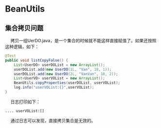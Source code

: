 

# BeanUtils
<!-- 
MapStruct
https://juejin.im/post/6859213877474033672
 七种对象复制工具类，阿粉该 Pick 谁？ 
 https://mp.weixin.qq.com/s/RKeUEztGR-nAc_XemF2pOw
 如何优雅的转换Bean对象? 
https://mp.weixin.qq.com/s/ZLOLhPNwqNtO2gxOiZ5oNA

-->

## 集合拷贝问题  
<!-- 
BeanUtils 如何拷贝 List？
https://juejin.im/post/6844904046956904456#heading-4

MapStruct
https://mp.weixin.qq.com/s/Ya3EZCWvyzUbH6NiLn2BKw

Bean映射工具之Apache BeanUtils VS Spring BeanUtils 
https://mp.weixin.qq.com/s/dio08z4TqNBxoXqvZXTcjg
两难！到底用 Spring BeanUtils 还是 Apache BeanUtils？ 
https://mp.weixin.qq.com/s/xfyx5ux7VadCbOUrkzMVLQ

优雅的对象转换解决方案-MapStruct使用进阶 
https://mp.weixin.qq.com/s/eGSoYQC4E2NuvlHQzj_RHg
Java 浅拷贝性能大比拼，对象拷贝哪家强？ 
https://mp.weixin.qq.com/s/vWUnxd38RYX5_2nmc0ch5A

为什么阿里巴巴禁止使用Apache Beanutils进行属性的copy？ 
https://mp.weixin.qq.com/s/jRxR94jPcIvu4AoxkLEQOw

Java中的深浅拷贝问题你清楚吗？ 
https://mp.weixin.qq.com/s/Nw4h2KDNvDIsiq89zZUY4Q

-->

&emsp; 拷贝一组UerDO.java，是一个集合的时候就不能这样直接赋值了。如果还按照这种逻辑，如下：  

```java
@Test
public void listCopyFalse() {
    List<UserDO> userDOList = new ArrayList();
    userDOList.add(new UserDO(1L, "Van", 18, 1));
    userDOList.add(new UserDO(2L, "VanVan", 18, 2));
    List<UserVO> userVOList = new ArrayList();
    BeanUtils.copyProperties(userDOList, userVOList);
    log.info("userVOList:{}",userVOList);
}
```

&emsp; 日志打印如下：  

```text
.... userVOList:[]
```
&emsp; 通过日志可以发现，直接拷贝集合是无效的。  
